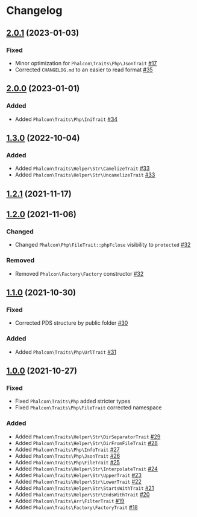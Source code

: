 # Changelog

## [2.0.1](https://github.com/phalcon/traits/releases/tag/2.0.1) (2023-01-03)

### Fixed

- Minor optimization for `Phalcon\Traits\Php\JsonTrait` [#17](https://github.com/phalcon/traits/pull/17)
- Corrected `CHANGELOG.md` to an easier to read format [#35](https://github.com/phalcon/traits/issues/35)

## [2.0.0](https://github.com/phalcon/traits/releases/tag/2.0.0) (2023-01-01)

### Added
 
- Added `Phalcon\Traits\Php\IniTrait` [#34](https://github.com/phalcon/traits/issues/34)

## [1.3.0](https://github.com/phalcon/traits/releases/tag/1.3.0) (2022-10-04)

### Added

- Added `Phalcon\Traits\Helper\Str\CamelizeTrait` [#33](https://github.com/phalcon/traits/issues/33)
- Added `Phalcon\Traits\Helper\Str\UncamelizeTrait` [#33](https://github.com/phalcon/traits/issues/33)

## [1.2.1](https://github.com/phalcon/traits/releases/tag/1.2.1) (2021-11-17)

## [1.2.0](https://github.com/phalcon/traits/releases/tag/1.2.0) (2021-11-06)

### Changed

- Changed `Phalcon\Php\FileTrait::phpFclose` visibility to `protected` [#32](https://github.com/phalcon/traits/issues/32)

### Removed

- Removed `Phalcon\Factory\Factory` constructor [#32](https://github.com/phalcon/traits/issues/32)

## [1.1.0](https://github.com/phalcon/traits/releases/tag/1.1.0) (2021-10-30)

### Fixed

- Corrected PDS structure by public folder [#30](https://github.com/phalcon/traits/issues/30)

### Added

- Added `Phalcon\Traits\Php\UrlTrait` [#31](https://github.com/phalcon/traits/issues/31)

## [1.0.0](https://github.com/phalcon/traits/releases/tag/1.0.0) (2021-10-27)

### Fixed

- Fixed `Phalcon\Traits\Php` added stricter types
- Fixed `Phalcon\Traits\Php\FileTrait` corrected namespace

### Added

- Added `Phalcon\Traits\Helper\Str\DirSeparatorTrait` [#29](https://github.com/phalcon/traits/issues/29)
- Added `Phalcon\Traits\Helper\Str\DirFromFileTrait` [#28](https://github.com/phalcon/traits/issues/28)
- Added `Phalcon\Traits\Php\InfoTrait` [#27](https://github.com/phalcon/traits/issues/27)
- Added `Phalcon\Traits\Php\JsonTrait` [#26](https://github.com/phalcon/traits/issues/26)
- Added `Phalcon\Traits\Php\FileTrait` [#25](https://github.com/phalcon/traits/issues/25)
- Added `Phalcon\Traits\Helper\Str\InterpolateTrait` [#24](https://github.com/phalcon/traits/issues/24)
- Added `Phalcon\Traits\Helper\Str\UpperTrait` [#23](https://github.com/phalcon/traits/issues/23)
- Added `Phalcon\Traits\Helper\Str\LowerTrait` [#22](https://github.com/phalcon/traits/issues/22)
- Added `Phalcon\Traits\Helper\Str\StartsWithTrait` [#21](https://github.com/phalcon/traits/issues/21)
- Added `Phalcon\Traits\Helper\Str\EndsWithTrait` [#20](https://github.com/phalcon/traits/issues/20)
- Added `Phalcon\Traits\Arr\FilterTrait` [#19](https://github.com/phalcon/traits/issues/19)
- Added `Phalcon\Traits\Factory\FactoryTrait` [#18](https://github.com/phalcon/traits/issues/18)
